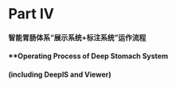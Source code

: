 # Part IV

#### 智能胃肠体系“展示系统+标注系统”运作流程

#### **Operating Process of Deep Stomach System 

#### **(including** **DeepIS** **and Viewer)** 

